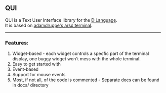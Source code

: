 ## QUI
QUI is a Text User Interface library for the [D Language](http://dlang.org/).  
It is based on [adamdruppe's arsd.terminal](https://github.com/adamdruppe/arsd/blob/master/terminal.d).  

---

### Features:
1. Widget-based - each widget controls a specfic part of the terminal display, one buggy widget won't mess with the whole terminal.
2. Easy to get started with
3. Event-based
4. Support for mouse events
5. Most, if not all, of the code is commented - Separate docs can be found in docs/ directory
